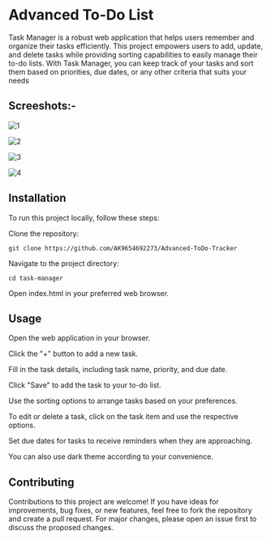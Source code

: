 # Advanced To-Do List

Task Manager is a robust web application that helps users remember and organize their tasks efficiently. This project empowers users to add, update, and delete tasks while providing sorting capabilities to easily manage their to-do lists. With Task Manager, you can keep track of your tasks and sort them based on priorities, due dates, or any other criteria that suits your needs


## Screeshots:-

![1](https://github.com/AK9654AK/My-Advanced-To-Do-List/assets/82321076/21ae191e-7d19-4433-b302-8f0f6ea2f63e)

![2](https://github.com/AK9654AK/My-Advanced-To-Do-List/assets/82321076/5cc3e5ad-5267-477c-a6dc-34af6af8c8ae)

![3](https://github.com/AK9654AK/My-Advanced-To-Do-List/assets/82321076/ecb31ef8-33b9-41b6-932d-890cf0619fab)

![4](https://github.com/AK9654AK/My-Advanced-To-Do-List/assets/82321076/35476823-cca4-437a-8c4b-a4ab2c599739)

## Installation
To run this project locally, follow these steps:

Clone the repository:

```git clone https://github.com/AK9654692273/Advanced-ToDo-Tracker```

Navigate to the project directory:

```cd task-manager```

Open index.html in your preferred web browser.


## Usage

Open the web application in your browser.

Click the "+" button to add a new task.

Fill in the task details, including task name, priority, and due date.

Click "Save" to add the task to your to-do list.

Use the sorting options to arrange tasks based on your preferences.

To edit or delete a task, click on the task item and use the respective options.

Set due dates for tasks to receive reminders when they are approaching.

You can also use dark theme according to your convenience. 

## Contributing

Contributions to this project are welcome! If you have ideas for improvements, bug fixes, or new features, feel free to fork the repository and create a pull request. For major changes, please open an issue first to discuss the proposed changes.

